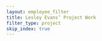 ```yaml
---
layout: employee_filter
title: Lesley Evans’ Project Work
filter_type: project
skip_index: true
---
```

